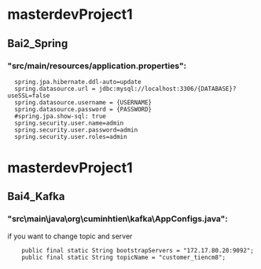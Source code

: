# masterdevProject1
## Bai2_Spring
###  "src/main/resources/application.properties":
```
  spring.jpa.hibernate.ddl-auto=update
  spring.datasource.url = jdbc:mysql://localhost:3306/{DATABASE}?useSSL=false
  spring.datasource.username = {USERNAME}
  spring.datasource.password = {PASSWORD}
  #spring.jpa.show-sql: true
  spring.security.user.name=admin
  spring.security.user.password=admin
  spring.security.user.roles=admin
```

# masterdevProject1
## Bai4_Kafka
###  "src\main\java\org\cuminhtien\kafka\AppConfigs.java":
if you want to change topic and server
```
    public final static String bootstrapServers = "172.17.80.20:9092";
    public final static String topicName = "customer_tiencm8";
```
